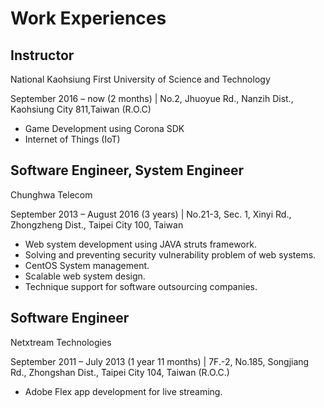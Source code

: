 # Work Experiences

## Instructor

National Kaohsiung First University of Science and Technology   


September 2016 – now \(2 months\) \| No.2, Jhuoyue Rd., Nanzih Dist., Kaohsiung City 811,Taiwan \(R.O.C\)   


* Game Development using Corona SDK
* Internet of Things \(IoT\)

## Software Engineer, System Engineer

Chunghwa Telecom   


September 2013 – August 2016 \(3 years\) \| No.21-3, Sec. 1, Xinyi Rd., Zhongzheng Dist., Taipei City 100, Taiwan   


* Web system development using JAVA struts framework.
* Solving and preventing security vulnerability problem of web systems.
* CentOS System management.
* Scalable web system design.
* Technique support for software outsourcing companies.

## Software Engineer

Netxtream Technologies   


September 2011 – July 2013 \(1 year 11 months\) \| 7F.-2, No.185, Songjiang Rd., Zhongshan Dist., Taipei City 104, Taiwan \(R.O.C.\)   


* Adobe Flex app development for live streaming.

